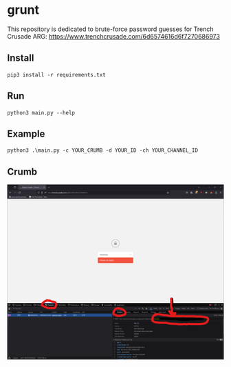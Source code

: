 # grunt

This repository is dedicated to brute-force password guesses for Trench Crusade ARG: https://www.trenchcrusade.com/6d6574616d6f7270686973

## Install

    pip3 install -r requirements.txt

## Run

    python3 main.py --help

## Example

    python3 .\main.py -c YOUR_CRUMB -d YOUR_ID -ch YOUR_CHANNEL_ID

## Crumb

![Crumb](/assets/crumb.png)